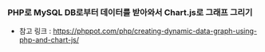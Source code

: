 ### PHP로 MySQL DB로부터 데이터를 받아와서 Chart.js로 그래프 그리기
- 참고 링크 : https://phppot.com/php/creating-dynamic-data-graph-using-php-and-chart-js/
